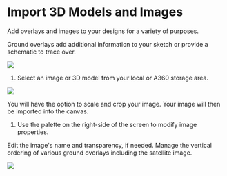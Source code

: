 # Import 3D Models and Images
Add overlays and images to your designs for a variety of purposes.
 

Ground overlays add additional information to your sketch or provide a schematic to trace over.

![](Images/GUID-27C70A25-8F70-48EB-B320-A3A5A19A679E-low.png)

1. Select an image or 3D model from your local or A360 storage area.

![](Images/GUID-0B507623-A63D-4EC4-AC50-3B58AA187D8A-low.png)

You will have the option to scale and crop your image. Your image will then be imported into the canvas.

1. Use the palette on the right-side of the screen to modify image properties.

Edit the image's name and transparency, if needed. Manage the vertical ordering of various ground overlays including the satellite image.

![](Images/GUID-578B6BC6-50DD-4AD4-8BE1-8B232EC66E59-low.png)
